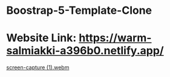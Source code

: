 # Boostrap-5-Template-Clone
# Website Link: https://warm-salmiakki-a396b0.netlify.app/
[screen-capture (1).webm](https://user-images.githubusercontent.com/101650106/179427724-96be33fe-26b3-4071-a9a0-cacdba1782f6.webm)
